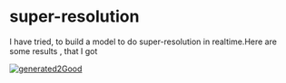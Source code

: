 # super-resolution
I have tried, to build a model to do super-resolution in realtime.Here are some results , that I got

[
![generated2Good](https://user-images.githubusercontent.com/73956504/98887256-7544f280-24b7-11eb-8226-bc18a9dd8c91.jpg)](url)

